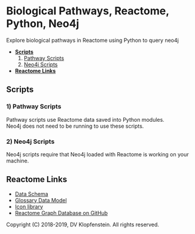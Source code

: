 # Biological Pathways, Reactome, Python, Neo4j
Explore biological pathways in Reactome using Python to query neo4j

  * [**Scripts**](#scripts)
    1. [Pathway Scripts](#pathway_scripts)
    2. [Neo4j Scripts](#neo4j_scripts)
  * [**Reactome Links**](#reactome_links)

## Scripts

### 1) Pathway Scripts
Pathway scripts use Reactome data saved into Python modules.    
Neo4j does not need to be running to use these scripts.    

### 2) Neo4j Scripts
Neo4j scripts require that Neo4j loaded with Reactome is working on your machine.

## Reactome Links
  * [Data Schema](https://reactome.org/content/schema/DatabaseObject)    
  * [Glossary Data Model](http://wiki.reactome.org/index.php/Glossary_Data_Model)    
  * [Icon library](https://reactome.org/icon-lib)    
  * [Reactome Graph Database on GitHub](https://github.com/reactome/graph-core)    

Copyright (C) 2018-2019, DV Klopfenstein. All rights reserved.
